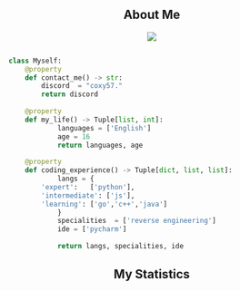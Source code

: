 <!-- <p align="center">
    <img alt="" src=https://img.shields.io/github/stars/coxy57?style=for-the-badge&?affiliations=OWNER%2CCOLLABORATOR />
    <img alt="" src=https://komarev.com/ghpvc/?username=coxy57&style=for-the-badge />
</p> -->


<h2 align="center">About Me</h2>

<p align="center">
  <a href="https://skillicons.dev">
    <img src="https://skillicons.dev/icons?i=python,js,css,html" />
  </a>
</p>


```python

class Myself:
	@property
	def contact_me() -> str:
	    discord  = "coxy57."
	    return discord
	
	@property
	def my_life() -> Tuple[list, int]:
            languages = ['English']
            age = 16
            return languages, age
	
	@property
	def coding_experience() -> Tuple[dict, list, list]:
            langs = {
		'expert':   ['python'],
		'intermediate': ['js'],
		'learning': ['go','c++','java']
            }
            specialities  = ['reverse engineering']
            ide = ['pycharm']
		
            return langs, specialities, ide

```
<h2 align="center">My Statistics</h2>


<p href="https://discord.gg/onlp" align="center">
    <img alt="" src="https://github-readme-stats.vercel.app/api?username=coxy57&theme=tokyonight&show_icons=true">
</p>



